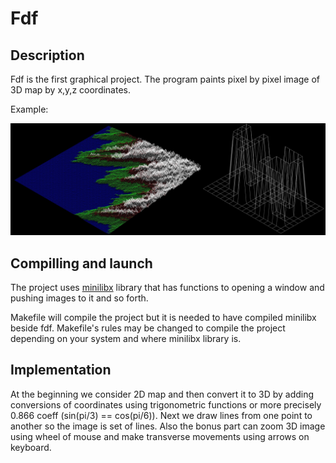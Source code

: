 # Fdf

## Description

Fdf is the first graphical project. The program paints pixel by pixel image of 3D map by x,y,z coordinates.

Example:

![alt text](https://github.com/mnathali/fdf/blob/main/Fdf_maps.jpg)

## Compilling and launch

The project uses [minilibx](https://harm-smits.github.io/42docs/libs/minilibx.html) library that has functions to opening a window and pushing images to it and so forth.

Makefile will compile the project but it is needed to have compiled minilibx beside fdf. Makefile's rules may be changed to compile the project depending on your system and where minilibx library is.

## Implementation

At the beginning we consider 2D map and then convert it to 3D by adding conversions of coordinates using trigonometric functions or more precisely 0.866 coeff (sin(pi/3) == cos(pi/6)). Next we draw lines from one point to another so the image is set of lines. Also the bonus part can zoom 3D image using wheel of mouse and make transverse movements using arrows on keyboard.
